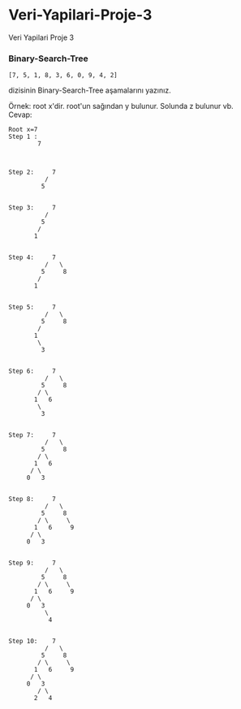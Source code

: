# Veri-Yapilari-Proje-3
Veri Yapilari Proje 3
### Binary-Search-Tree

```
[7, 5, 1, 8, 3, 6, 0, 9, 4, 2] 
```
dizisinin Binary-Search-Tree aşamalarını yazınız.<br>

Örnek: root x'dir. root'un sağından y bulunur. Solunda z bulunur vb.<br>
Cevap: <br>
```
Root x=7
Step 1 :
		7



Step 2: 	7
	      /   
	     5


Step 3: 	7
	      /   
	     5
	    /
	   1


Step 4: 	7
	      /   \ 
	     5     8
	    /
	   1


Step 5: 	7
	      /   \ 
	     5     8
	    /
	   1
	    \
	     3


Step 6: 	7
	      /   \ 
	     5     8
	    / \
	   1   6
	    \
	     3


Step 7: 	7
	      /   \ 
	     5     8
	    / \
	   1   6
	  / \
	 0   3


Step 8: 	7
	      /   \ 
	     5     8
	    / \	    \
	   1   6     9
	  / \
	 0   3


Step 9: 	7
	      /   \ 
	     5     8
	    / \	    \
	   1   6     9
	  / \
	 0   3
	      \
	       4


Step 10: 	7
	      /   \ 
	     5     8
	    / \	    \
	   1   6     9
	  / \
	 0   3
	    / \
	   2   4
```
